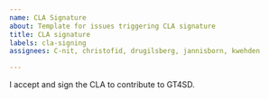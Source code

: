 ```yaml
---
name: CLA Signature
about: Template for issues triggering CLA signature
title: CLA signature
labels: cla-signing
assignees: C-nit, christofid, drugilsberg, jannisborn, kwehden

---
```


I accept and sign the CLA to contribute to GT4SD.
